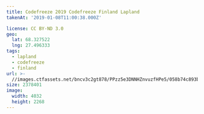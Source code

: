 ```yaml
---
title: Codefreeze 2019 Codefreeze Finland Lapland
takenAt: '2019-01-08T11:00:38.000Z'

license: CC BY-ND 3.0
geo:
  lat: 68.327522
  lng: 27.496333
tags:
  - lapland
  - codefreeze
  - finland
url: >-
  //images.ctfassets.net/bncv3c2gt878/PPzz5e3DNNHZnvuzfHPe5/058b74c893bc1b763e5384500c1e7e8a/codefreeze-2019-codefreeze-finland-lapland_31796860667_o
size: 2378401
image:
  width: 4032
  height: 2268
---
```

